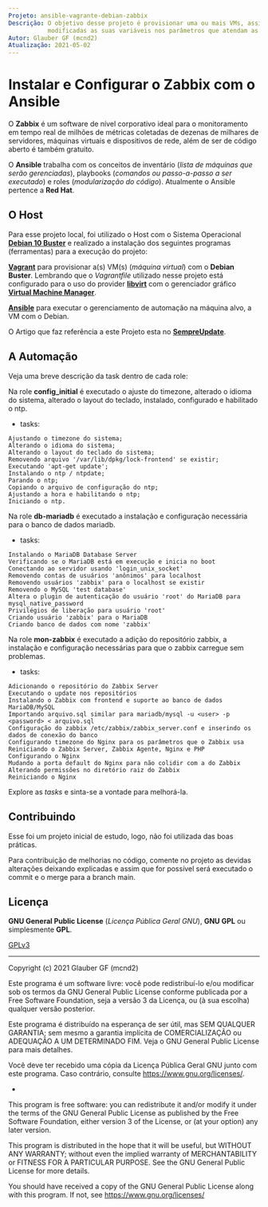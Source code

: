 ```yaml
---
Projeto: ansible-vagrante-debian-zabbix
Descrição: O objetivo desse projeto é provisionar uma ou mais VMs, assim podendo ser 
           modificadas as suas variáveis nos parâmetros que atendam as suas espectativas.
Autor: Glauber GF (mcnd2)
Atualização: 2021-05-02
---
```


# Instalar e Configurar o Zabbix com o Ansible

O **Zabbix** é um software de nível corporativo ideal para o monitoramento em tempo real de milhões de métricas coletadas de dezenas de milhares de servidores, máquinas virtuais e dispositivos de rede, além de ser de código aberto é também gratuito.

O **Ansible** trabalha com os conceitos de inventário (_lista de máquinas que serão gerenciadas_), playbooks (_comandos ou passo-a-passo a ser executado_) e roles (_modularização do código_). Atualmente o Ansible pertence a **Red Hat**.

## O Host

Para esse projeto local, foi utilizado o Host com o Sistema Operacional **[Debian 10 Buster](https://www.debian.org/)** e realizado a instalação dos seguintes programas (ferramentas) para a execução do projeto:

**[Vagrant](https://www.vagrantup.com/docs)** para provisionar a(s) VM(s) (_máquina virtual_) com o **Debian Buster**. Lembrando que o _Vagrantfile_ utilizado nesse projeto está configurado para o uso do provider **[libvirt](https://libvirt.org/)** com o gerenciador gráfico **[Virtual Machine Manager](https://virt-manager.org/)**.

**[Ansible](https://docs.ansible.com/ansible/latest/index.html)** para executar o gerenciamento de automação na máquina alvo, a VM com o Debian.

O Artigo que faz referência a este Projeto esta no **[SempreUpdate](https://sempreupdate.com.br/como-instalar-e-configurar-o-zabbix-5-no-debian-10-com-ansible/)**.

## A Automação

Veja uma breve descrição da task dentro de cada role:

Na role **config_initial** é executado o ajuste do timezone, alterado o idioma do sistema, alterado o layout do teclado, instalado, configurado e habilitado o ntp.

* tasks:

```
Ajustando o timezone do sistema;
Alterando o idioma do sistema;
Alterando o layout do teclado do sistema;
Removendo arquivo '/var/lib/dpkg/lock-frontend' se existir;
Executando 'apt-get update';
Instalando o ntp / ntpdate;
Parando o ntp;
Copiando o arquivo de configuração do ntp;
Ajustando a hora e habilitando o ntp;
Iniciando o ntp.
```

Na role **db-mariadb** é executado a instalação e configuração necessária para o banco de dados mariadb.

* tasks:

```
Instalando o MariaDB Database Server
Verificando se o MariaDB está em execução e inicia no boot
Conectando ao servidor usando 'login_unix_socket'
Removendo contas de usuários 'anônimos' para localhost
Removendo usuários 'zabbix' para o localhost se existir
Removendo o MySQL 'test database'
Altera o plugin de autenticação do usuário 'root' do MariaDB para mysql_native_password
Privilégios de liberação para usuário 'root'
Criando usuário 'zabbix' para o MariaDB
Criando banco de dados com nome 'zabbix'
```

Na role **mon-zabbix** é executado a adição do repositório zabbix, a instalação e configuração necessárias para que o zabbix carregue sem problemas.

* tasks:

```
Adicionando o repositório do Zabbix Server
Executando o update nos repositórios
Instalando o Zabbix com frontend e suporte ao banco de dados MariaDB/MySQL
Importando arquivo.sql similar para mariadb/mysql -u <user> -p <password> < arquivo.sql
Configuração do zabbix /etc/zabbix/zabbix_server.conf e inserindo os dados de conexão do banco
Configurando timezone do Nginx para os parâmetros que o Zabbix usa
Reiniciando o Zabbix Server, Zabbix Agente, Nginx e PHP
Configurando o Nginx
Mudando a porta default do Nginx para não colidir com a do Zabbix
Alterando permissões no diretório raiz do Zabbix
Reiniciando o Nginx
```

Explore as _tasks_ e sinta-se a vontade para melhorá-la.

## Contribuindo

Esse foi um projeto inicial de estudo, logo, não foi utilizada das boas práticas.

Para contribuição de melhorias no código, comente no projeto as devidas alterações deixando explicadas e assim que for possível será executado o commit e o merge para a branch main.

## Licença

**GNU General Public License** (_Licença Pública Geral GNU_), **GNU GPL** ou simplesmente **GPL**.

[GPLv3](https://www.gnu.org/licenses/gpl-3.0.html)

------

Copyright (c) 2021 Glauber GF (mcnd2)

Este programa é um software livre: você pode redistribuí-lo e/ou modificar
sob os termos da GNU General Public License conforme publicada por
a Free Software Foundation, seja a versão 3 da Licença, ou
(à sua escolha) qualquer versão posterior.

Este programa é distribuído na esperança de ser útil,
mas SEM QUALQUER GARANTIA; sem mesmo a garantia implícita de
COMERCIALIZAÇÃO ou ADEQUAÇÃO A UM DETERMINADO FIM. Veja o
GNU General Public License para mais detalhes.

Você deve ter recebido uma cópia da Licença Pública Geral GNU
junto com este programa. Caso contrário, consulte <https://www.gnu.org/licenses/>.

*

This program is free software: you can redistribute it and/or modify
it under the terms of the GNU General Public License as published by
the Free Software Foundation, either version 3 of the License, or
(at your option) any later version.

This program is distributed in the hope that it will be useful,
but WITHOUT ANY WARRANTY; without even the implied warranty of
MERCHANTABILITY or FITNESS FOR A PARTICULAR PURPOSE.  See the
GNU General Public License for more details.

You should have received a copy of the GNU General Public License
along with this program.  If not, see <https://www.gnu.org/licenses/>
